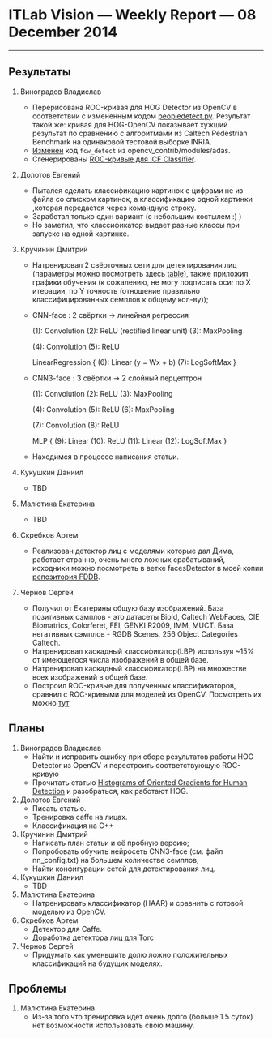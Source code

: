 # ITLab Vision — Weekly Report — 08 December 2014

----------------

## Результаты

  1. Виноградов Владислав
     - Перерисована ROC-кривая для HOG Detector из OpenCV в соответствии с измененным кодом [peopledetect.py](https://github.com/ITLab-Vision/obj-detect-classifiers/tree/master/src/hog-detector). Результат такой же: кривая для HOG-OpenCV показывает хужший результат по сравнению с алгоритмами из Caltech Pedestrian Benchmark на одинаковой тестовой выборке INRIA.
     - [Изменен](https://github.com/ITLab-Vision/obj-detect-classifiers/tree/master/src/icf-detector) код `fcw_detect` из opencv_contrib/modules/adas.
     - Сгенерированы [ROC-кривые для ICF Classifier](https://github.com/ITLab-Vision/obj-detect-classifiers/blob/master/results/roc-plots/caltect_vs_icf_plots.png).
  1. Долотов Евгений
     - Пытался сделать классификацию картинок с цифрами не из файла со списком картинок, а классификацию одной картинки ,которая передается через командную строку.
     - Заработал только один вариант (с небольшим костылем :) )
     - Но заметил, что классификатор выдает разные классы при запуске на одной картинке.
  1. Кручинин Дмитрий
     - Натренировал 2 свёрточных сети для детектирования лиц (параметры можно посмотреть здесь [table](https://docs.google.com/spreadsheets/d/1U5v-xap-dkm5Hu-uh49nn7NEwNafjEE9Bos9qsz0wo0/edit#gid=0)), также приложил графики обучения (к сожалению, не могу подписать оси; по X итерации, по Y точность (отношение правильно классифицированных семплов к общему кол-ву));
      * CNN-face : 2 свёртки -> линейная регрессия
      
	    (1): Convolution
	    (2): ReLU (rectified linear unit)
	    (3): MaxPooling
	    
	    (4): Convolution
	    (5): ReLU
	    
	    LinearRegression {
	      (6): Linear (y = Wx + b)
	      (7): LogSoftMax
	    }
	  
      * CNN3-face : 3 свёртки -> 2 слойный перцептрон
      
	    (1): Convolution
	    (2): ReLU
	    (3): MaxPooling
	    
	    (4): Convolution
	    (5): ReLU
	    (6): MaxPooling
	    
	    (7): Convolution
	    (8): ReLU
	    
	    MLP {
	      (9): Linear
	      (10): ReLU
	      (11): Linear
	      (12): LogSoftMax
	    }
	
     - Находимся в процессе написания статьи.
  1. Кукушкин Даниил
     - TBD
  1. Малютина Екатерина
     - TBD
  1. Скребков Артем
     - Реализован детектор лиц с моделями которые дал Дима, работает странно, очень много ложных срабатываний, исходники можно посмотреть в ветке facesDetector в моей копии [репозитория FDDB](https://github.com/stragger/itlab-vision-faces-detection).
  1. Чернов Сергей
     - Получил от Екатерины общую базу изображений. База позитивных сэмплов - это датасеты BioId, Caltech WebFaces, CIE Biomatrics, Colorferet, FEI, GENKI R2009, IMM, MUCT. База негативных сэмплов - RGDB Scenes, 256 Object Categories Caltech.
     - Натренировал каскадный классификатор(LBP) используя ~15% от имеющегося числа изображений в общей базе.
     - Натренировал каскадный классификатор(LBP) на множестве всех изображений в общей базе.
     - Построил ROC-кривые для полученных классификаторов, сравнил с ROC-кривыми для моделей из OpenCV. Посмотреть их можно [тут](https://github.com/ITLab-Vision/FDDB/blob/master/Roc-curves/ROC-curves_OpenCV_vs_Self-trained(LBP).png)

## Планы

  1. Виноградов Владислав
     - Найти и исправить ошибку при сборе результатов работы HOG Detector из OpenCV и перестроить соответствующую ROC-кривую
     - Прочитать статью [Histograms of Oriented Gradients for Human Detection](http://lear.inrialpes.fr/people/triggs/pubs/Dalal-cvpr05.pdf) и разобраться, как работают HOG.
  1. Долотов Евгений
     - Писать статью.
     - Тренировка caffe на лицах.
     - Классификация на C++
  1. Кручинин Дмитрий
     - Написать план статьи и её пробную версию;
     - Попробовать обучить нейросеть CNN3-face (см. файл nn_config.txt) на большем количестве семплов;
     - Найти конфигурации сетей для детектирования лиц.
  1. Кукушкин Даниил
     - TBD
  1. Малютина Екатерина
     - Натренировать классификатор (HAAR) и сравнить с готовой моделью из OpenCV.
  1. Скребков Артем
     - Детектор для Caffe.
     - Доработка детектора лиц для Torc
  1. Чернов Сергей
     - Придумать как уменьшить долю ложно положительных классификаций на будущих моделях.
## Проблемы

  1. Малютина Екатерина
     - Из-за того что тренировка идет очень долго (больше 1.5 суток) нет возможности использовать свою машину. 
  
